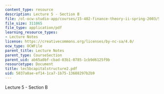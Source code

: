 ```yaml
---
content_type: resource
description: Lecture 5 - Section B
file: /ol-ocw-studio-app/courses/15-402-finance-theory-ii-spring-2003/5037a0aeef141ca71b7513688297b2b9_lec5bcapitalstructure2.pdf
file_size: 311065
file_type: application/pdf
learning_resource_types:
- Lecture Notes
license: https://creativecommons.org/licenses/by-nc-sa/4.0/
ocw_type: OCWFile
parent_title: Lecture Notes
parent_type: CourseSection
parent_uid: ab65a0bf-cbad-03b1-0785-1cb9d6125f9b
resourcetype: Document
title: lec5bcapitalstructure2.pdf
uid: 5037a0ae-ef14-1ca7-1b75-13688297b2b9
---
```

Lecture 5 - Section B